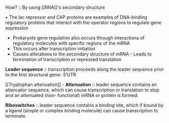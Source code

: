 How? :: By using [[RNA]]'s secondary structure

• The lac repressor and CAP proteins are examples of DNA-binding regulatory proteins that interact with the operator regions to regulate gene expression
- Prokaryote gene regulation also occurs through interactions of regulatory molecules with specific regions of the mRNA
- This occurs after transcription initiation
- Causes alterations to the secondary structure of mRNA - Leads to termination of transcription or repressed translation

**Leader sequence** :: transcription proceeds along the leader sequence prior to the first structural gene- 5’UTR

[[Tryptophan attenuation]] - **Attenuation** :: leader sequence contains an attenuator sequence, which can cause transcription or translation to stop and an attenuated (non- functional) mRNA or protein is formed. 

**Riboswitches** :: leader sequence contains a binding site, which if bound by a ligand (simple or complex binding molecule) can cause transcription to terminate.